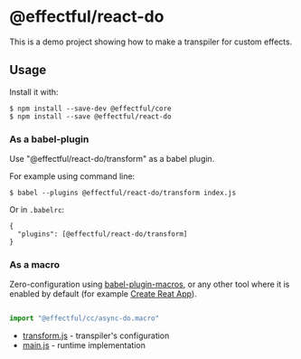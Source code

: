 # @effectful/react-do

This is a demo project showing how to make a transpiler for custom effects.


## Usage

Install it with:

```
$ npm install --save-dev @effectful/core
$ npm install --save @effectful/react-do
```

### As a babel-plugin

Use "@effectful/react-do/transform" as a babel plugin.

For example using command line:

```
$ babel --plugins @effectful/react-do/transform index.js
```

Or in `.babelrc`:

```
{
  "plugins": [@effectful/react-do/transform]
}
```

### As a macro

Zero-configuration using
[babel-plugin-macros](https://github.com/kentcdodds/babel-plugin-macros),
or any other tool where it is enabled by default (for example 
[Create Reat App](https://github.com/facebook/create-react-app)).

```javascript

import "@effectful/cc/async-do.macro"

```

  * [transform.js](transform.js) - transpiler's configuration
  * [main.js](main.js) - runtime implementation


